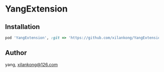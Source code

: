 # YangExtension

## Installation

```ruby
pod 'YangExtension', :git => 'https://github.com/xilankong/YangExtension.git'
```

## Author

yang,  xilankong@126.com
